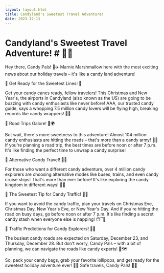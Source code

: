 ```yaml
---
layout: layout.html
title: Candyland's Sweetest Travel Adventure!
date: 2023-12-11
---
```

# Candyland's Sweetest Travel Adventure! # 🚀🍭

Hey there, Candy Pals! 🌈✈️ Marnie Marshmallow here with the most exciting news about our holiday travels – it's like a candy land adventure!

🍬 Get Ready for the Sweetest Lines! 🍬

Get your candy canes ready, fellow travelers! This Christmas and New Year's, the airports in Candyland (also known as the US) are going to be buzzing with candy enthusiasts like never before! AAA, our trusted candy guide, says a whopping 7.5 million candy lovers will be flying high, breaking records like candy wrappers! 🍬🎉

🎅 Road Trips Galore! 🚗🌍

But wait, there's more sweetness to this adventure! Almost 104 million candy enthusiasts are hitting the roads – that's more than a candy army! 🚗🍫 If you're planning a road trip, the best times are before noon or after 7 p.m. It's like finding the perfect time to unwrap a candy surprise!

🚀 Alternative Candy Travel! 🚢🚂

For those who want a different candy adventure, over 4 million candy explorers are choosing alternative modes like buses, trains, and even candy cruise ships! That's more than ever before! It's like exploring the candy kingdom in different ways! 🚂🍬

🎉 The Sweetest Tip for Candy Traffic! 🚥🍭

If you want to avoid the candy traffic, plan your travels on Christmas Eve, Christmas Day, New Year's Eve, or New Year's Day. And if you're hitting the road on busy days, go before noon or after 7 p.m. It's like finding a secret candy stash when everyone else is napping! 😴🍬

🚗 Traffic Predictions for Candy Explorers! 🍬🚗

The busiest candy roads are expected on Saturday, December 23, and Thursday, December 28. But don't worry, Candy Pals – with a bit of planning, we can navigate the roads like candy experts! 🍭🗺️

So, pack your candy bags, grab your favorite lollipops, and get ready for the sweetest holiday adventure ever! 🎄🍫 Safe travels, Candy Pals! 🍬🚀
